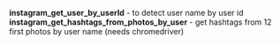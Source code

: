 <b>instagram_get_user_by_userId</b> - to detect user name by user id
<br>
<b>instagram_get_hashtags_from_photos_by_user</b> - get hashtags from 12 first photos by user name (needs chromedriver)
